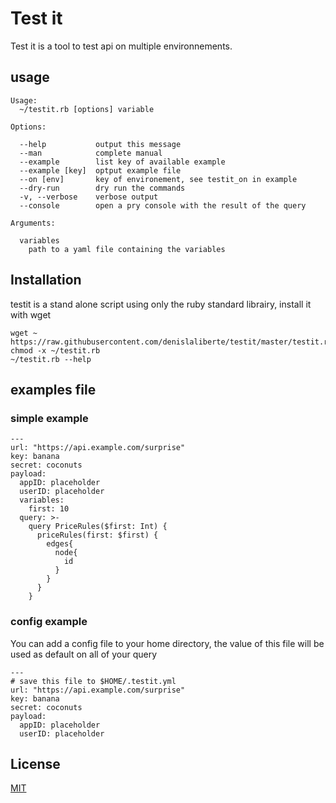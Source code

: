 # Test it

Test it is a tool to test api on multiple environnements.

## usage

```
Usage:
  ~/testit.rb [options] variable

Options:

  --help           output this message
  --man            complete manual
  --example        list key of available example
  --example [key]  optput example file
  --on [env]       key of environement, see testit_on in example
  --dry-run        dry run the commands
  -v, --verbose    verbose output
  --console        open a pry console with the result of the query

Arguments:

  variables
    path to a yaml file containing the variables

```

## Installation

testit is a stand alone script using only the ruby standard librairy, install it with wget

```
wget ~ https://raw.githubusercontent.com/denislaliberte/testit/master/testit.rb
chmod -x ~/testit.rb
~/testit.rb --help
```

## examples file

### simple example
```
---
url: "https://api.example.com/surprise"
key: banana
secret: coconuts
payload:
  appID: placeholder
  userID: placeholder
  variables:
    first: 10
  query: >-
    query PriceRules($first: Int) {
      priceRules(first: $first) {
        edges{
          node{
            id
          }
        }
      }
    }

```

### config example

You can add a config file to your home directory, the value of this file will be used
as default on all of your query

```
---
# save this file to $HOME/.testit.yml
url: "https://api.example.com/surprise"
key: banana
secret: coconuts
payload:
  appID: placeholder
  userID: placeholder

```

## License
[MIT](https://choosealicense.com/licenses/mit/)
